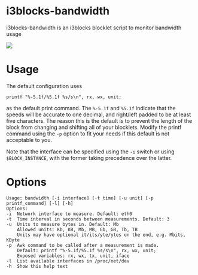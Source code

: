 # i3blocks-bandwidth

i3blocks-bandwidth is an i3blocks blocklet script to monitor bandwidth usage

![](https://raw.githubusercontent.com/kb100/i3blocks-bandwidth/master/bandwidth.png)

# Usage

The default configuration uses

```
printf "%-5.1f/%5.1f %s/s\n", rx, wx, unit;
```

as the default print command. The `%-5.1f` and `%5.1f` indicate that 
the speeds will be accurate to one decimal, and right/left padded to be at least
five characters.
The reason this is the default is to prevent the length of the block from
changing and shifting all of your blocklets.
Modify the printf command using the `-p` option to fit your needs if this default
is not acceptable to you.

Note that the interface can be specified using the `-i` switch or using 
`$BLOCK_INSTANCE`, with the former taking precedence over the latter.

# Options

```
Usage: bandwidth [-i interface] [-t time] [-u unit] [-p printf_command] [-l] [-h]
Options:
-i	Network interface to measure. Default: eth0
-t	Time interval in seconds between measurements. Default: 3
-u	Units to measure bytes in. Default: Mb
	Allowed units: Kb, KB, Mb, MB, Gb, GB, Tb, TB
	Units may have optional it/its/yte/ytes on the end, e.g. Mbits, KByte
-p	Awk command to be called after a measurement is made. 
	Default: printf "%-5.1f/%5.1f %s/s\n", rx, wx, unit;
	Exposed variables: rx, wx, tx, unit, iface
-l  List available interfaces in /proc/net/dev
-h	Show this help text
```
